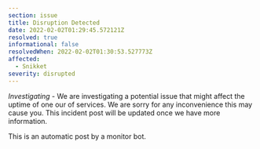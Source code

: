 ```yaml
---
section: issue
title: Disruption Detected
date: 2022-02-02T01:29:45.572121Z
resolved: true
informational: false
resolvedWhen: 2022-02-02T01:30:53.527773Z
affected:
  - Snikket
severity: disrupted
---
```

*Investigating* - We are investigating a potential issue that might affect the uptime of one our of services. We are sorry for any inconvenience this may cause you. This incident post will be updated once we have more information.

This is an automatic post by a monitor bot.
        